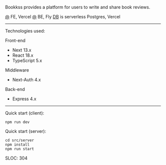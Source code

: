 Bookkss provides a platform for users to write and share book reviews.

[@](https://bookkss.com) FE, Vercel
[@](https://bookkss.fly.dev) BE, Fly
[DB](https://vercel.com/storage/postgres) is serverless Postgres, Vercel

---

Technologies used:

Front-end

- Next 13.x
- React 18.x
- TypeScript 5.x

Middleware

- Next-Auth 4.x

Back-end

- Express 4.x

---

Quick start (client):

```
npm run dev
```

Quick start (server):

```
cd src/server
npm install
npm run start
```

SLOC: 304
